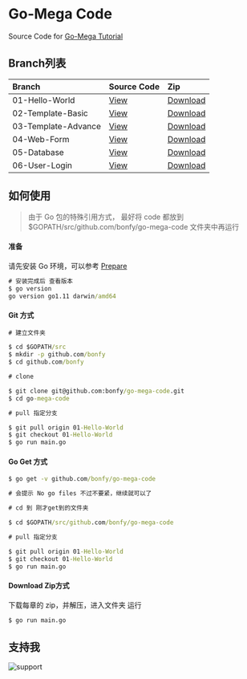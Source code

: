 # Go-Mega Code

Source Code for [Go-Mega Tutorial](https://github.com/bonfy/go-mega)


## Branch列表

| Branch | Source Code | Zip |
| :--- | :--- | :--- |
| 01-Hello-World | [View](https://github.com/bonfy/go-mega-code/tree/01-Hello-World) | [Download](https://github.com/bonfy/go-mega-code/archive/v0.1.zip)|
| 02-Template-Basic | [View](https://github.com/bonfy/go-mega-code/tree/02-Template)  | [Download](https://github.com/bonfy/go-mega-code/archive/v0.2.zip)|
| 03-Template-Advance | [View](https://github.com/bonfy/go-mega-code/tree/03-Template-Advance) | [Download](https://github.com/bonfy/go-mega-code/archive/v0.3.zip) |
| 04-Web-Form | [View](https://github.com/bonfy/go-mega-code/tree/04-Web-Form) |  [Download](https://github.com/bonfy/go-mega-code/archive/v0.4.zip) |
| 05-Database | [View](https://github.com/bonfy/go-mega-code/tree/05-Database) |  [Download](https://github.com/bonfy/go-mega-code/archive/v0.5.zip) |
| 06-User-Login | [View](https://github.com/bonfy/go-mega-code/tree/06-User-Login) |  [Download](https://github.com/bonfy/go-mega-code/archive/v0.6.zip) |

## 如何使用

> 由于 Go 包的特殊引用方式， 最好将 code 都放到 $GOPATH/src/github.com/bonfy/go-mega-code 文件夹中再运行


#### 准备

请先安装 Go 环境，可以参考 [Prepare](https://go-mega.bonfy.im/00-prepare)

```cmd
# 安装完成后 查看版本
$ go version
go version go1.11 darwin/amd64
```

#### Git 方式

```cmd
# 建立文件夹

$ cd $GOPATH/src
$ mkdir -p github.com/bonfy
$ cd github.com/bonfy

# clone

$ git clone git@github.com:bonfy/go-mega-code.git
$ cd go-mega-code

# pull 指定分支

$ git pull origin 01-Hello-World
$ git checkout 01-Hello-World
$ go run main.go
```

#### Go Get 方式

```cmd
$ go get -v github.com/bonfy/go-mega-code

# 会提示 No go files 不过不要紧，继续就可以了

# cd 到 刚才get到的文件夹

$ cd $GOPATH/src/github.com/bonfy/go-mega-code

# pull 指定分支

$ git pull origin 01-Hello-World
$ git checkout 01-Hello-World
$ go run main.go

```

#### Download Zip方式

下载每章的 zip，并解压，进入文件夹 运行 

```cmd
$ go run main.go
```


## 支持我

![support](https://github.com/bonfy/go-mega/blob/master/images/sponsor.jpg?raw=true)


